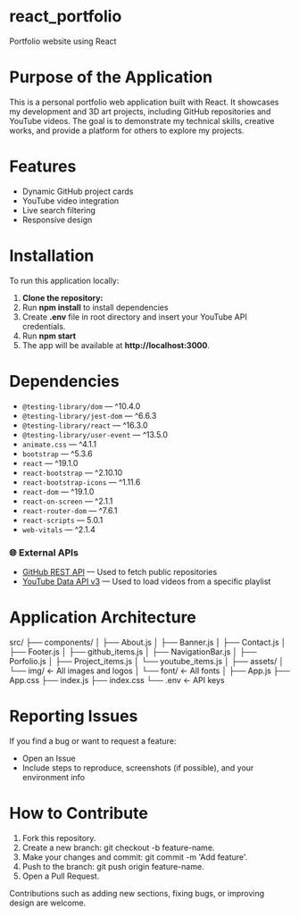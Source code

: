 # react_portfolio
 Portfolio website using React

# Purpose of the Application
This is a personal portfolio web application built with React. It showcases my development and 3D art projects, including GitHub repositories and YouTube videos. The goal is to demonstrate my technical skills, creative works, and provide a platform for others to explore my projects.

# Features
- Dynamic GitHub project cards
- YouTube video integration
- Live search filtering
- Responsive design

# Installation

To run this application locally:

1. **Clone the repository:**
2.  Run **npm install** to install dependencies
3.  Create **.env** file in root directory and insert your YouTube API credentials.
4.  Run **npm start**
5.  The app will be available at **http://localhost:3000**.
 
  
# Dependencies
- `@testing-library/dom` — ^10.4.0  
- `@testing-library/jest-dom` — ^6.6.3  
- `@testing-library/react` — ^16.3.0  
- `@testing-library/user-event` — ^13.5.0  
- `animate.css` — ^4.1.1  
- `bootstrap` — ^5.3.6  
- `react` — ^19.1.0  
- `react-bootstrap` — ^2.10.10  
- `react-bootstrap-icons` — ^1.11.6  
- `react-dom` — ^19.1.0  
- `react-on-screen` — ^2.1.1  
- `react-router-dom` — ^7.6.1  
- `react-scripts` — 5.0.1  
- `web-vitals` — ^2.1.4  

### 🌐 External APIs

- [GitHub REST API](https://docs.github.com/en/rest) — Used to fetch public repositories  
- [YouTube Data API v3](https://developers.google.com/youtube/v3) — Used to load videos from a specific playlist

# Application Architecture
src/
├── components/
│   ├── About.js
│   ├── Banner.js
│   ├── Contact.js
│   ├── Footer.js
│   ├── github_items.js
│   ├── NavigationBar.js
│   ├── Porfolio.js
│   ├── Project_items.js
│   └── youtube_items.js
│ 
├── assets/
│   └── img/     ← All images and logos
│   └── font/    ← All fonts
│
├── App.js
├── App.css
├── index.js
├── index.css
└── .env         ← API keys



# Reporting Issues
If you find a bug or want to request a feature:
- Open an Issue
- Include steps to reproduce, screenshots (if possible), and your environment info

# How to Contribute

1. Fork this repository.
2. Create a new branch: git checkout -b feature-name.
3. Make your changes and commit: git commit -m 'Add feature'.
4. Push to the branch: git push origin feature-name.
5. Open a Pull Request.

Contributions such as adding new sections, fixing bugs, or improving design are welcome.

